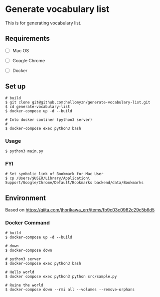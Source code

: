 # Generate vocabulary list
This is for generating vocabulary list.

## Requirements
- [ ] Mac OS
- [ ] Google Chrome
- [ ] Docker


## Set up
```
# build
$ git clone git@github.com:hellomyzn/generate-vocabulary-list.git
$ cd generate-vocabulary-list
$ docker-compose up -d --build
```

```
# Into docker continer (python3 server)
# 
$ docker-compose exec python3 bash
```

### Usage

```
$ python3 main.py 
```

### FYI
```
# Set symbolic link of Bookmark for Mac User
$ cp /Users/$USER/Library/Application\ Support/Google/Chrome/Default/Bookmarks backend/data/Bookmarks
```


## Environment
Based on https://qiita.com/jhorikawa_err/items/fb9c03c0982c29c5b6d5

### Docker Command
```
# build
$ docker-compose up -d --build

# down
$ docker-compose down

# python3 server
$ docker-compose exec python3 bash

# Hello world
$ docker compose exec python3 python src/sample.py

# Ruine the world
$ docker-compose down --rmi all --volumes --remove-orphans 
```